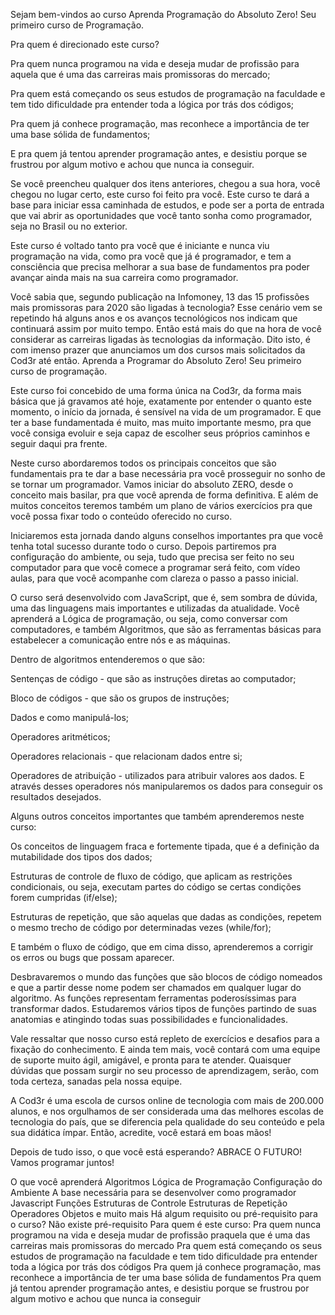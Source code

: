 Sejam bem-vindos ao curso Aprenda Programação do Absoluto Zero! Seu primeiro curso de Programação.

Pra quem é direcionado este curso?

Pra quem nunca programou na vida e deseja mudar de profissão para aquela que é uma das carreiras mais promissoras do mercado;

Pra quem está começando os seus estudos de programação na faculdade e tem tido dificuldade pra entender toda a lógica por trás dos códigos;

Pra quem já conhece programação, mas reconhece a importância de ter uma base sólida de fundamentos;

E pra quem já tentou aprender programação antes, e desistiu porque se frustrou por algum motivo e achou que nunca ia conseguir.

Se você preencheu qualquer dos itens anteriores, chegou a sua hora, você chegou no lugar certo, este curso foi feito pra você. Este curso te dará a base para iniciar essa caminhada de estudos, e pode ser a porta de entrada que vai abrir as oportunidades que você tanto sonha como programador, seja no Brasil ou no exterior.

Este curso é voltado tanto pra você que é iniciante e nunca viu programação na vida, como pra você que já é programador, e tem a consciência que precisa melhorar a sua base de fundamentos pra poder avançar ainda mais na sua carreira como programador.

Você sabia que, segundo publicação na Infomoney, 13 das 15 profissões mais promissoras para 2020 são ligadas à tecnologia? Esse cenário vem se repetindo há alguns anos e os avanços tecnológicos nos indicam que continuará assim por muito tempo. Então está mais do que na hora de você considerar as carreiras ligadas às tecnologias da informação. Dito isto, é com imenso prazer que anunciamos um dos cursos mais solicitados da Cod3r até então. Aprenda a Programar do Absoluto Zero! Seu primeiro curso de programação.

Este curso foi concebido de uma forma única na Cod3r, da forma mais básica que já gravamos até hoje, exatamente por entender o quanto este momento, o início da jornada, é sensível na vida de um programador. E que ter a base fundamentada é muito, mas muito importante mesmo, pra que você consiga evoluir e seja capaz de escolher seus próprios caminhos e seguir daqui pra frente.

Neste curso abordaremos todos os principais conceitos que são fundamentais pra te dar a base necessária pra você prosseguir no sonho de se tornar um programador. Vamos iniciar do absoluto ZERO, desde o conceito mais basilar, pra que você aprenda de forma definitiva. E além de muitos conceitos teremos também um plano de vários exercícios pra que você possa fixar todo o conteúdo oferecido no curso.

Iniciaremos esta jornada dando alguns conselhos importantes pra que você tenha total sucesso durante todo o curso. Depois partiremos pra configuração do ambiente, ou seja, tudo que precisa ser feito no seu computador para que você comece a programar será feito, com vídeo aulas, para que você acompanhe com clareza o passo a passo inicial.

O curso será desenvolvido com JavaScript, que é, sem sombra de dúvida, uma das linguagens mais importantes e utilizadas da atualidade. Você aprenderá a Lógica de programação, ou seja, como conversar com computadores, e também Algoritmos, que são as ferramentas básicas para estabelecer a comunicação entre nós e as máquinas.

Dentro de algoritmos entenderemos o que são:

Sentenças de código - que são as instruções diretas ao computador;

Bloco de códigos - que são os grupos de instruções;

Dados e como manipulá-los;

Operadores aritméticos;

Operadores relacionais - que relacionam dados entre si;

Operadores de atribuição - utilizados para atribuir valores aos dados. E através desses operadores nós manipularemos os dados para conseguir os resultados desejados.

Alguns outros conceitos importantes que também aprenderemos neste curso:

Os conceitos de linguagem fraca e fortemente tipada, que é a definição da mutabilidade dos tipos dos dados;

Estruturas de controle de fluxo de código, que aplicam as restrições condicionais, ou seja, executam partes do código se certas condições forem cumpridas (if/else);

Estruturas de repetição, que são aquelas que dadas as condições, repetem o mesmo trecho de código por determinadas vezes (while/for);

E também o fluxo de código, que em cima disso, aprenderemos a corrigir os erros ou bugs que possam aparecer.

Desbravaremos o mundo das funções que são blocos de código nomeados e que a partir desse nome podem ser chamados em qualquer lugar do algoritmo. As funções representam ferramentas poderosíssimas para transformar dados. Estudaremos vários tipos de funções partindo de suas anatomias e atingindo todas suas possibilidades e funcionalidades.

Vale ressaltar que nosso curso está repleto de exercícios e desafios para a fixação do conhecimento. E ainda tem mais, você contará com uma equipe de suporte muito ágil, amigável, e pronta para te atender. Quaisquer dúvidas que possam surgir no seu processo de aprendizagem, serão, com toda certeza, sanadas pela nossa equipe.

A Cod3r é uma escola de cursos online de tecnologia com mais de 200.000 alunos, e nos orgulhamos de ser considerada uma das melhores escolas de tecnologia do país, que se diferencia pela qualidade do seu conteúdo e pela sua didática ímpar. Então, acredite, você estará em boas mãos!

Depois de tudo isso, o que você está esperando? ABRACE O FUTURO! Vamos programar juntos!

O que você aprenderá
Algoritmos
Lógica de Programação
Configuração do Ambiente
A base necessária para se desenvolver como programador
Javascript
Funções
Estruturas de Controle
Estruturas de Repetição
Operadores
Objetos e muito mais
Há algum requisito ou pré-requisito para o curso?
Não existe pré-requisito
Para quem é este curso:
Pra quem nunca programou na vida e deseja mudar de profissão praquela que é uma das carreiras mais promissoras do mercado
Pra quem está começando os seus estudos de programação na faculdade e tem tido dificuldade pra entender toda a lógica por trás dos códigos
Pra quem já conhece programação, mas reconhece a importância de ter uma base sólida de fundamentos
Pra quem já tentou aprender programação antes, e desistiu porque se frustrou por algum motivo e achou que nunca ia conseguir